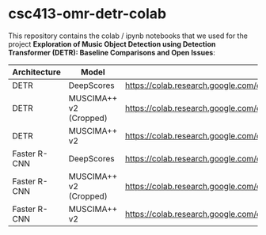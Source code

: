 # csc413-omr-detr-colab

This repository contains the colab / ipynb notebooks that we used for the project **Exploration of Music Object Detection using Detection Transformer (DETR): Baseline Comparisons and Open Issues**:

| Architecture  | Model  | Colab  |
|---|---|---|
| DETR  | DeepScores  |  https://colab.research.google.com/drive/1tHbHzAV8aFe8hNT5DKM3irE5wTedaZY8 |
| DETR  | MUSCIMA++ v2 (Cropped) | https://colab.research.google.com/drive/1Kw4e3vPtUvdquCAabwzFhun58vfIoSc0#scrollTo=D4tPZBbfZweT  |
| DETR  | MUSCIMA++ v2   |  https://colab.research.google.com/drive/1R2j4SBMftWDeUYO61yX4Mcb5FYipcMM-?usp=sharing |
| Faster R-CNN  | DeepScores  |  https://colab.research.google.com/drive/1WGq41EEtWYgrTDG-yqimdW31VwbRmKGy?usp=sharing |
| Faster R-CNN  | MUSCIMA++ v2 (Cropped) | https://colab.research.google.com/drive/1CKpA2WOPee3p3IMmxR2-0x2B5H1L2_XT?usp=sharing |
| Faster R-CNN  | MUSCIMA++ v2   | https://colab.research.google.com/drive/1WGq41EEtWYgrTDG-yqimdW31VwbRmKGy?usp=sharing  |

